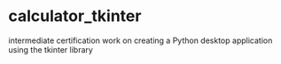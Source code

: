 # calculator_tkinter
 intermediate certification work on creating a Python desktop application using the tkinter library
